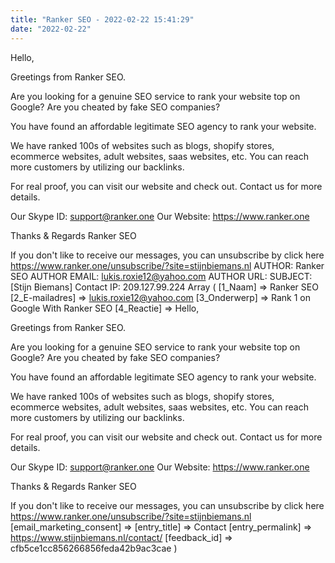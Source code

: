 ```yaml
---
title: "Ranker SEO - 2022-02-22 15:41:29"
date: "2022-02-22"
---
```


Hello,

Greetings from Ranker SEO.

Are you looking for a genuine SEO service to rank your website top on Google? Are you cheated by fake SEO companies?

You have found an affordable legitimate SEO agency to rank your website.

We have ranked 100s of websites such as blogs, shopify stores, ecommerce websites, adult websites, saas websites, etc. You can reach more customers by utilizing our backlinks.

For real proof, you can visit our website and check out. Contact us for more details.

Our Skype ID: support@ranker.one Our Website: https://www.ranker.one

Thanks & Regards Ranker SEO

If you don't like to receive our messages, you can unsubscribe by click here https://www.ranker.one/unsubscribe/?site=stijnbiemans.nl AUTHOR: Ranker SEO AUTHOR EMAIL: lukis.roxie12@yahoo.com AUTHOR URL: SUBJECT: \[Stijn Biemans\] Contact IP: 209.127.99.224 Array ( \[1\_Naam\] => Ranker SEO \[2\_E-mailadres\] => lukis.roxie12@yahoo.com \[3\_Onderwerp\] => Rank 1 on Google With Ranker SEO \[4\_Reactie\] => Hello,

Greetings from Ranker SEO.

Are you looking for a genuine SEO service to rank your website top on Google? Are you cheated by fake SEO companies?

You have found an affordable legitimate SEO agency to rank your website.

We have ranked 100s of websites such as blogs, shopify stores, ecommerce websites, adult websites, saas websites, etc. You can reach more customers by utilizing our backlinks.

For real proof, you can visit our website and check out. Contact us for more details.

Our Skype ID: support@ranker.one Our Website: https://www.ranker.one

Thanks & Regards Ranker SEO

If you don't like to receive our messages, you can unsubscribe by click here https://www.ranker.one/unsubscribe/?site=stijnbiemans.nl \[email\_marketing\_consent\] => \[entry\_title\] => Contact \[entry\_permalink\] => https://www.stijnbiemans.nl/contact/ \[feedback\_id\] => cfb5ce1cc856266856feda42b9ac3cae )
